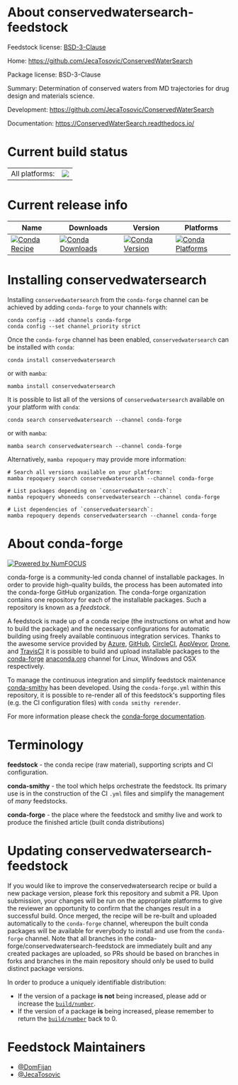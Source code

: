 About conservedwatersearch-feedstock
====================================

Feedstock license: [BSD-3-Clause](https://github.com/conda-forge/conservedwatersearch-feedstock/blob/main/LICENSE.txt)

Home: https://github.com/JecaTosovic/ConservedWaterSearch

Package license: BSD-3-Clause

Summary: Determination of conserved waters from MD trajectories for drug design and materials science.

Development: https://github.com/JecaTosovic/ConservedWaterSearch

Documentation: https://ConservedWaterSearch.readthedocs.io/

Current build status
====================


<table><tr><td>All platforms:</td>
    <td>
      <a href="https://dev.azure.com/conda-forge/feedstock-builds/_build/latest?definitionId=18658&branchName=main">
        <img src="https://dev.azure.com/conda-forge/feedstock-builds/_apis/build/status/conservedwatersearch-feedstock?branchName=main">
      </a>
    </td>
  </tr>
</table>

Current release info
====================

| Name | Downloads | Version | Platforms |
| --- | --- | --- | --- |
| [![Conda Recipe](https://img.shields.io/badge/recipe-conservedwatersearch-green.svg)](https://anaconda.org/conda-forge/conservedwatersearch) | [![Conda Downloads](https://img.shields.io/conda/dn/conda-forge/conservedwatersearch.svg)](https://anaconda.org/conda-forge/conservedwatersearch) | [![Conda Version](https://img.shields.io/conda/vn/conda-forge/conservedwatersearch.svg)](https://anaconda.org/conda-forge/conservedwatersearch) | [![Conda Platforms](https://img.shields.io/conda/pn/conda-forge/conservedwatersearch.svg)](https://anaconda.org/conda-forge/conservedwatersearch) |

Installing conservedwatersearch
===============================

Installing `conservedwatersearch` from the `conda-forge` channel can be achieved by adding `conda-forge` to your channels with:

```
conda config --add channels conda-forge
conda config --set channel_priority strict
```

Once the `conda-forge` channel has been enabled, `conservedwatersearch` can be installed with `conda`:

```
conda install conservedwatersearch
```

or with `mamba`:

```
mamba install conservedwatersearch
```

It is possible to list all of the versions of `conservedwatersearch` available on your platform with `conda`:

```
conda search conservedwatersearch --channel conda-forge
```

or with `mamba`:

```
mamba search conservedwatersearch --channel conda-forge
```

Alternatively, `mamba repoquery` may provide more information:

```
# Search all versions available on your platform:
mamba repoquery search conservedwatersearch --channel conda-forge

# List packages depending on `conservedwatersearch`:
mamba repoquery whoneeds conservedwatersearch --channel conda-forge

# List dependencies of `conservedwatersearch`:
mamba repoquery depends conservedwatersearch --channel conda-forge
```


About conda-forge
=================

[![Powered by
NumFOCUS](https://img.shields.io/badge/powered%20by-NumFOCUS-orange.svg?style=flat&colorA=E1523D&colorB=007D8A)](https://numfocus.org)

conda-forge is a community-led conda channel of installable packages.
In order to provide high-quality builds, the process has been automated into the
conda-forge GitHub organization. The conda-forge organization contains one repository
for each of the installable packages. Such a repository is known as a *feedstock*.

A feedstock is made up of a conda recipe (the instructions on what and how to build
the package) and the necessary configurations for automatic building using freely
available continuous integration services. Thanks to the awesome service provided by
[Azure](https://azure.microsoft.com/en-us/services/devops/), [GitHub](https://github.com/),
[CircleCI](https://circleci.com/), [AppVeyor](https://www.appveyor.com/),
[Drone](https://cloud.drone.io/welcome), and [TravisCI](https://travis-ci.com/)
it is possible to build and upload installable packages to the
[conda-forge](https://anaconda.org/conda-forge) [anaconda.org](https://anaconda.org/)
channel for Linux, Windows and OSX respectively.

To manage the continuous integration and simplify feedstock maintenance
[conda-smithy](https://github.com/conda-forge/conda-smithy) has been developed.
Using the ``conda-forge.yml`` within this repository, it is possible to re-render all of
this feedstock's supporting files (e.g. the CI configuration files) with ``conda smithy rerender``.

For more information please check the [conda-forge documentation](https://conda-forge.org/docs/).

Terminology
===========

**feedstock** - the conda recipe (raw material), supporting scripts and CI configuration.

**conda-smithy** - the tool which helps orchestrate the feedstock.
                   Its primary use is in the construction of the CI ``.yml`` files
                   and simplify the management of *many* feedstocks.

**conda-forge** - the place where the feedstock and smithy live and work to
                  produce the finished article (built conda distributions)


Updating conservedwatersearch-feedstock
=======================================

If you would like to improve the conservedwatersearch recipe or build a new
package version, please fork this repository and submit a PR. Upon submission,
your changes will be run on the appropriate platforms to give the reviewer an
opportunity to confirm that the changes result in a successful build. Once
merged, the recipe will be re-built and uploaded automatically to the
`conda-forge` channel, whereupon the built conda packages will be available for
everybody to install and use from the `conda-forge` channel.
Note that all branches in the conda-forge/conservedwatersearch-feedstock are
immediately built and any created packages are uploaded, so PRs should be based
on branches in forks and branches in the main repository should only be used to
build distinct package versions.

In order to produce a uniquely identifiable distribution:
 * If the version of a package **is not** being increased, please add or increase
   the [``build/number``](https://docs.conda.io/projects/conda-build/en/latest/resources/define-metadata.html#build-number-and-string).
 * If the version of a package **is** being increased, please remember to return
   the [``build/number``](https://docs.conda.io/projects/conda-build/en/latest/resources/define-metadata.html#build-number-and-string)
   back to 0.

Feedstock Maintainers
=====================

* [@DomFijan](https://github.com/DomFijan/)
* [@JecaTosovic](https://github.com/JecaTosovic/)

